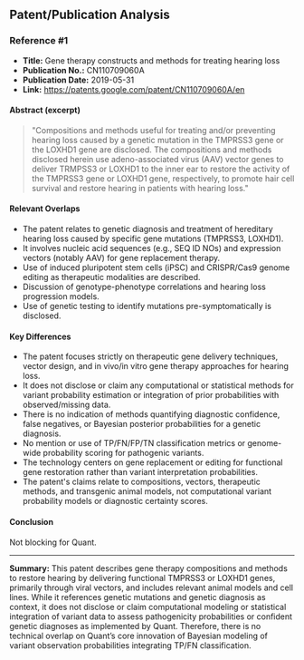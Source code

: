 ## Patent/Publication Analysis

### Reference #1

- **Title:** Gene therapy constructs and methods for treating hearing loss  
- **Publication No.:** CN110709060A  
- **Publication Date:** 2019-05-31  
- **Link:** https://patents.google.com/patent/CN110709060A/en

#### Abstract (excerpt)

> "Compositions and methods useful for treating and/or preventing hearing loss caused by a genetic mutation in the TMPRSS3 gene or the LOXHD1 gene are disclosed. The compositions and methods disclosed herein use adeno-associated virus (AAV) vector genes to deliver TRMPSS3 or LOXHD1 to the inner ear to restore the activity of the TMPRSS3 gene or LOXHD1 gene, respectively, to promote hair cell survival and restore hearing in patients with hearing loss."

#### Relevant Overlaps

- The patent relates to genetic diagnosis and treatment of hereditary hearing loss caused by specific gene mutations (TMPRSS3, LOXHD1).
- It involves nucleic acid sequences (e.g., SEQ ID NOs) and expression vectors (notably AAV) for gene replacement therapy.
- Use of induced pluripotent stem cells (iPSC) and CRISPR/Cas9 genome editing as therapeutic modalities are described.
- Discussion of genotype-phenotype correlations and hearing loss progression models.
- Use of genetic testing to identify mutations pre-symptomatically is disclosed.

#### Key Differences

- The patent focuses strictly on therapeutic gene delivery techniques, vector design, and in vivo/in vitro gene therapy approaches for hearing loss.
- It does not disclose or claim any computational or statistical methods for variant probability estimation or integration of prior probabilities with observed/missing data.
- There is no indication of methods quantifying diagnostic confidence, false negatives, or Bayesian posterior probabilities for a genetic diagnosis.
- No mention or use of TP/FN/FP/TN classification metrics or genome-wide probability scoring for pathogenic variants.
- The technology centers on gene replacement or editing for functional gene restoration rather than variant interpretation probabilities.
- The patent's claims relate to compositions, vectors, therapeutic methods, and transgenic animal models, not computational variant probability models or diagnostic certainty scores.

#### Conclusion

Not blocking for Quant.

---

**Summary:** This patent describes gene therapy compositions and methods to restore hearing by delivering functional TMPRSS3 or LOXHD1 genes, primarily through viral vectors, and includes relevant animal models and cell lines. While it references genetic mutations and genetic diagnosis as context, it does not disclose or claim computational modeling or statistical integration of variant data to assess pathogenicity probabilities or confident genetic diagnoses as implemented by Quant. Therefore, there is no technical overlap on Quant’s core innovation of Bayesian modeling of variant observation probabilities integrating TP/FN classification.
